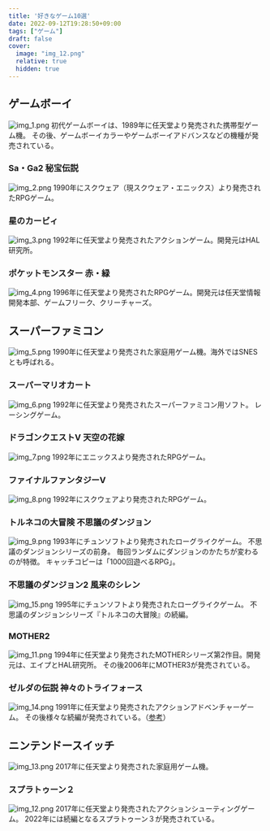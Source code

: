```yaml
---
title: '好きなゲーム10選'
date: 2022-09-12T19:28:50+09:00
tags: ["ゲーム"]
draft: false
cover:
  image: "img_12.png"
  relative: true
  hidden: true
---
```


## ゲームボーイ
![img_1.png](img_1.png)
初代ゲームボーイは、1989年に任天堂より発売された携帯型ゲーム機。
その後、ゲームボーイカラーやゲームボーイアドバンスなどの機種が発売されている。

### Sa・Ga2 秘宝伝説
![img_2.png](img_2.png)
1990年にスクウェア（現スクウェア・エニックス）より発売されたRPGゲーム。

### 星のカービィ
![img_3.png](img_3.png)
1992年に任天堂より発売されたアクションゲーム。開発元はHAL研究所。

### ポケットモンスター 赤・緑
![img_4.png](img_4.png)
1996年に任天堂より発売されたRPGゲーム。開発元は任天堂情報開発本部、ゲームフリーク、クリーチャーズ。

## スーパーファミコン
![img_5.png](img_5.png)
1990年に任天堂より発売された家庭用ゲーム機。海外ではSNESとも呼ばれる。

### スーパーマリオカート
![img_6.png](img_6.png)
1992年に任天堂より発売されたスーパーファミコン用ソフト。
レーシングゲーム。

### ドラゴンクエストV 天空の花嫁
![img_7.png](img_7.png)
1992年にエニックスより発売されたRPGゲーム。

### ファイナルファンタジーV
![img_8.png](img_8.png)
1992年にスクウェアより発売されたRPGゲーム。

### トルネコの大冒険 不思議のダンジョン
![img_9.png](img_9.png)
1993年にチュンソフトより発売されたローグライクゲーム。
不思議のダンジョンシリーズの前身。
毎回ランダムにダンジョンのかたちが変わるのが特徴。
キャッチコピーは「1000回遊べるRPG」。

### 不思議のダンジョン2 風来のシレン
![img_15.png](img_15.png)
1995年にチュンソフトより発売されたローグライクゲーム。
不思議のダンジョンシリーズ『トルネコの大冒険』の続編。

### MOTHER2
![img_11.png](img_11.png)
1994年に任天堂より発売されたMOTHERシリーズ第2作目。開発元は、エイプとHAL研究所。
その後2006年にMOTHER3が発売されている。

### ゼルダの伝説 神々のトライフォース
![img_14.png](img_14.png)
1991年に任天堂より発売されたアクションアドベンチャーゲーム。
その後様々な続編が発売されている。（[参考](https://ja.wikipedia.org/wiki/%E3%82%BC%E3%83%AB%E3%83%80%E3%81%AE%E4%BC%9D%E8%AA%AC%E3%82%B7%E3%83%AA%E3%83%BC%E3%82%BA%E3%81%AE%E4%BD%9C%E5%93%81%E3%83%BB%E9%96%A2%E9%80%A3%E4%BD%9C%E5%93%81%E3%81%AE%E4%B8%80%E8%A6%A7)）

## ニンテンドースイッチ
![img_13.png](img_13.png)
2017年に任天堂より発売された家庭用ゲーム機。

### スプラトゥーン２
![img_12.png](img_12.png)
2017年に任天堂より発売されたアクションシューティングゲーム。
2022年には続編となるスプラトゥーン３が発売されている。

